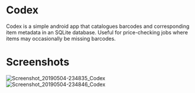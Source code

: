 # Codex
Codex is a simple android app that catalogues barcodes and corresponding item metadata in an SQLite database. Useful for price-checking jobs where items may occasionally be missing barcodes.

# Screenshots
![Screenshot_20190504-234835_Codex](https://user-images.githubusercontent.com/42980728/57190002-38636d00-6eca-11e9-9752-6f4ca8906a27.jpg)
![Screenshot_20190504-234846_Codex](https://user-images.githubusercontent.com/42980728/57190004-3ac5c700-6eca-11e9-816d-fbc8b75678a7.jpg)
